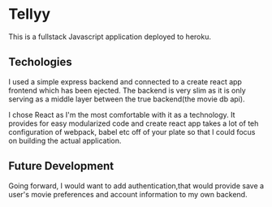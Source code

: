 # Tellyy

This is a fullstack Javascript application deployed to heroku.

## Techologies

I used a simple express backend and connected to a create react app frontend which has been ejected. The backend is very slim as it is only serving as a middle layer between the true backend(the movie db api).

I chose React as I'm the most comfortable with it as a technology. It provides for easy modularized code and create react app takes a lot of teh configuration of webpack, babel etc off of your plate so that I could focus on building the actual application.

## Future Development

Going forward, I would want to add authentication,that would provide save a user's movie preferences and account information to my own backend.
